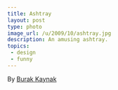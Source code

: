 ```yaml
---
title: Ashtray
layout: post
type: photo
image_url: /u/2009/10/ashtray.jpg
description: An amusing ashtray.
topics:
 - design
 - funny
---
```

By [Burak Kaynak][1]

[1]:http://www.burakkaynak.com/works/fire-alarmashtray/